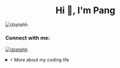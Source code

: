 <h1 align="center">Hi 👋, I'm Pang</h1>

<p align="left"> <img src="https://komarev.com/ghpvc/?username=dzptahh&label=Profile%20views&color=0e75b6&style=flat" alt="dzptahh" /> </p>

<h3 align="left">Connect with me:</h3>
<p align="left">

<a href="https://instagram.com/dzptahh" target="blank"><img align="center" src="https://raw.githubusercontent.com/rahuldkjain/github-profile-readme-generator/master/src/images/icons/Social/instagram.svg" alt="dzptahh" height="30" width="40" /></a>
</p>

<details>
<summary>⚡️ More about my coding life</summary>
<br />
  


## 🖥 &nbsp;Past ISP project
[![Period Pejai](https://github-readme-stats.vercel.app/api/pin/?username=JiratchayaPhinyodom&repo=period-pejai&theme=panda)](https://github.com/JiratchayaPhinyodom/Period-Pejai)

## 📊 &nbsp;Stats
  
<p align="center">
  <img height="50%" width="auto" src ="https://github-readme-stats.vercel.app/api?username=dzptahh&show_icons=true&count_private=true&theme=panda&hide_border=true&hide=issues,contribs&bg_color=00000000">
  <img height="50%" width="auto" src ="https://github-readme-stats.vercel.app/api/top-langs/?username=dzptahh&layout=compact&hide_border=true&theme=panda&bg_color=00000000&langs_count=6&hide=jupyter%20notebook,tex,css,php&exclude_repo=Pacman-AI">
  <img src ="https://github-readme-streak-stats.herokuapp.com?user=dzptahh&theme=panda&hide_border=true&background=FFFFFF00">
  <br>
  
 <h2 align="center">👨‍💻 Repositories 👨‍💻</h2>
<br>
<div width="100%" align="center">
  <a align="left" href="https://github.com/dzptahh/Blindblog" title="Blindblog"><img align="left" height="115" src="https://github-readme-stats.vercel.app/api/pin/?username=dzptahh&repo=Blindblog&theme=panda&border_color=61dafb&border_radius=10"></a><a align="right" 
<h4 align="center">
<br/><br/><br/><br/><br/><br/>
  <div width="100%" align="center">
  <a align="right" href="https://github.com/dzptahh/bookinglooking" title="bookinglooking"><img align="left" height="115" src="https://github-readme-stats.vercel.app/api/pin/?username=dzptahh&repo=bookinglooking&theme=panda&border_color=61dafb&border_radius=10"></a><a align="right" 
  </div>
 <br/><br/><br/><br/><br/><br/>
<div width="100%" align="center">
  <a align="right" href="https://github.com/dzptahh/ku-polls" title="ku-polls"><img align="left" height="115" src="https://github-readme-stats.vercel.app/api/pin/?username=dzptahh&repo=ku-polls&theme=panda&border_color=61dafb&border_radius=10"></a>
</div>
<br/><br/><br/><br/><br/><br/>
    
<h4 align="center">
  <a href="https://github.com/dzptahh?tab=repositories" title="Show Repositories">🔎 Show More 🔍</a>
</h4>
 
  
## 🎧 &nbsp;Languages and Tools
<p align="left"> <a href="https://www.w3schools.com/cpp/" target="_blank" rel="noreferrer"> <img src="https://raw.githubusercontent.com/devicons/devicon/master/icons/cplusplus/cplusplus-original.svg" alt="cplusplus" width="40" height="40"/> </a> <a href="https://www.djangoproject.com/" target="_blank" rel="noreferrer"> <img src="https://cdn.worldvectorlogo.com/logos/django.svg" alt="django" width="40" height="40"/> </a> <a href="https://postman.com" target="_blank" rel="noreferrer"> <img src="https://www.vectorlogo.zone/logos/getpostman/getpostman-icon.svg" alt="postman" width="40" height="40"/> </a> <a href="https://www.python.org" target="_blank" rel="noreferrer"> <img src="https://raw.githubusercontent.com/devicons/devicon/master/icons/python/python-original.svg" alt="python" width="40" height="40"/> </a> </p>
